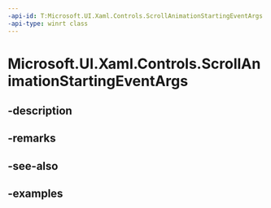 ```yaml
---
-api-id: T:Microsoft.UI.Xaml.Controls.ScrollAnimationStartingEventArgs
-api-type: winrt class
---
```


# Microsoft.UI.Xaml.Controls.ScrollAnimationStartingEventArgs

<!--
public sealed class ScrollAnimationStartingEventArgs
-->


## -description

## -remarks

## -see-also

## -examples


